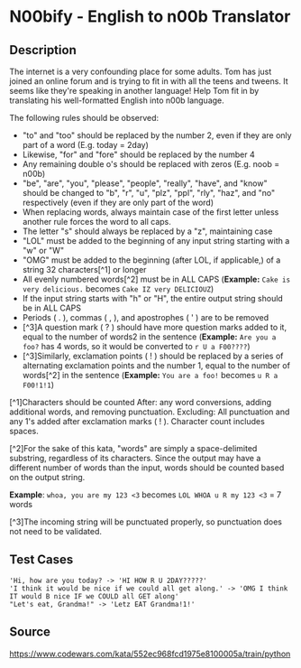 # N00bify - English to n00b Translator

## Description 

The internet is a very confounding place for some adults. Tom has just joined an online forum and is trying to fit in with all the teens and tweens. It seems like they're speaking in another language! Help Tom fit in by translating his well-formatted English into n00b language.

The following rules should be observed:

-  "to" and "too" should be replaced by the number 2, even if they are only part of a word (E.g. today = 2day)
-  Likewise, "for" and "fore" should be replaced by the number 4
-  Any remaining double o's should be replaced with zeros (E.g. noob = n00b)
-  "be", "are", "you", "please", "people", "really", "have", and "know" should be changed to "b", "r", "u", "plz", "ppl", "rly", "haz", and "no" respectively (even if they are only part of the word)
-  When replacing words, always maintain case of the first letter unless another rule forces the word to all caps.
-  The letter "s" should always be replaced by a "z", maintaining case
-  "LOL" must be added to the beginning of any input string starting with a "w" or "W"
-  "OMG" must be added to the beginning (after LOL, if applicable,) of a string 32 characters[^1] or longer
-  All evenly numbered words[^2] must be in ALL CAPS (**Example:** `Cake is very delicious.` becomes `Cake IZ very DELICIOUZ`)
-  If the input string starts with "h" or "H", the entire output string should be in ALL CAPS
-  Periods ( . ), commas ( , ), and apostrophes ( ' ) are to be removed
-  [^3]A question mark ( ? ) should have more question marks added to it, equal to the number of words2 in the sentence (**Example:** `Are you a foo?` has 4 words, so it would be converted to `r U a F00????`)
-  [^3]Similarly, exclamation points ( ! ) should be replaced by a series of alternating exclamation points and the number 1, equal to the number of words[^2] in the sentence (**Example:** `You are a foo!` becomes `u R a F00!1!1`)

[^1]Characters should be counted After: any word conversions, adding additional words, and removing punctuation. Excluding: All punctuation and any 1's added after exclamation marks ( ! ). Character count includes spaces.

[^2]For the sake of this kata, "words" are simply a space-delimited substring, regardless of its characters. Since the output may have a different number of words than the input, words should be counted based on the output string.

**Example**: `whoa, you are my 123 <3` becomes `LOL WHOA u R my 123 <3` = 7 words

[^3]The incoming string will be punctuated properly, so punctuation does not need to be validated.



## Test Cases

    'Hi, how are you today? -> 'HI HOW R U 2DAY?????'
    'I think it would be nice if we could all get along.' -> 'OMG I think IT would B nice IF we COULD all GET along'
    "Let's eat, Grandma!" -> 'Letz EAT Grandma!1!'

## Source
https://www.codewars.com/kata/552ec968fcd1975e8100005a/train/python
